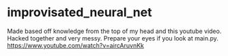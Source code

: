 # improvisated_neural_net
Made based off knowledge from the top of my head and this youtube video.
Hacked together and very messy. Prepare your eyes if you look at main.py.
https://www.youtube.com/watch?v=aircAruvnKk
